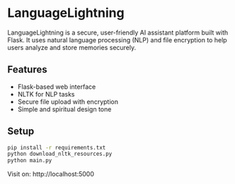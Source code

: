 # LanguageLightning

LanguageLightning is a secure, user-friendly AI assistant platform built with Flask. It uses natural language processing (NLP) and file encryption to help users analyze and store memories securely.

## Features

- Flask-based web interface
- NLTK for NLP tasks
- Secure file upload with encryption
- Simple and spiritual design tone

## Setup

```bash
pip install -r requirements.txt
python download_nltk_resources.py
python main.py
```

Visit on: http://localhost:5000
